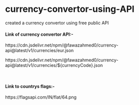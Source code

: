 # currency-convertor-using-API
created a currency convertor using free public API
<br>
<h4>Link of currency convertor API:-</h4><p>https://cdn.jsdelivr.net/npm/@fawazahmed0/currency-api@latest/v1/currencies/eur.json</p>
<p>https://cdn.jsdelivr.net/npm/@fawazahmed0/currency-api@latest/v1/currencies/${currencyCode}.json</p>
<br>
<h4>Link to countrys flags:-</h4><p>https://flagsapi.com/IN/flat/64.png</p>
